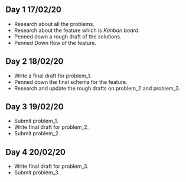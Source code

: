 ## Day 1 17/02/20

* Research about all the problems.
* Research about the feature which is *Kanban board*.
* Penned down a rough draft of the solutions.
* Penned Down flow of the feature.

## Day 2 18/02/20

* Write a final draft for problem_1.
* Penned down the final schema for the feature.
* Research and update the rough drafts on problem_2 and problem_3.

## Day 3 19/02/20

* Submit problem_1.
* Write final draft for problem_2.
* Submit problem_2.

## Day 4 20/02/20

* Write final draft for problem_3.
* Submit problem_3.